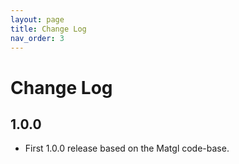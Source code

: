 ```yaml
---
layout: page
title: Change Log
nav_order: 3
---
```


# Change Log

## 1.0.0
- First 1.0.0 release based on the Matgl code-base.